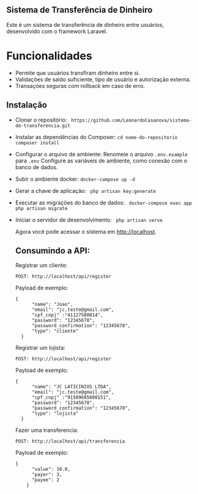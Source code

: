 ## Sistema de Transferência de Dinheiro
Este é um sistema de transferência de dinheiro entre usuários, desenvolvido com o framework Laravel.

# Funcionalidades

* Permite que usuários transfiram dinheiro entre si.
* Validações de saldo suficiente, tipo de usuário e autorização externa.
* Transações seguras com rollback em caso de erro.
  

## Instalação

* Clonar o repositório:
            ``` https://github.com/LeonardoCasanova/sistema-de-transferencia.git```
* Instalar as dependências do Composer:
            ``` cd nome-do-repositorio ```
            ``` composer install```
* Configurar o arquivo de ambiente:
            Renomeie o arquivo ``` .env.example ``` para  ```.env```
            Configure as variáveis de ambiente, como conexão com o banco de dados.
* Subir o ambiente docker:
            ``` docker-compose up -d ```    
* Gerar a chave de aplicação:
            ``` php artisan key:generate```
* Executar as migrações do banco de dados:
            ``` docker-compose exec app php artisan migrate```
* Iniciar o servidor de desenvolvimento:
            ``` php artisan serve```

    <p>Agora você pode acessar o sistema em <a href="http://localhost">http://localhost</a>.</p>

    <h2>Consumindo a API:</h2>
    <p>Registrar um cliente:</p>
    <code>POST: http://localhost/api/register</code><br>
    <p>Payload de exemplo:</p>
    <code>{
        "name": "Joao",
        "email": "jc.teste@gmail.com",
        "cpf_cnpj" :"41127580814",
        "password": "12345678",
        "password_confirmation": "12345678",
        "type": "cliente"
    }</code><br>
    <p>Registrar um lojista:</p>
    <code>POST: http://localhost/api/register</code><br>
    <p>Payload de exemplo:</p>
    <code>{
        "name": "JC LATICINIOS LTDA",
        "email": "jc.teste@gmail.com",
        "cpf_cnpj" :"91509685000151",
        "password": "12345678",
        "password_confirmation": "12345678",
        "type": "lojista"
    }</code><br>
    <p>Fazer uma transferencia:</p>
    <code>POST: http://localhost/api/transferencia</code><br>
    <p>Payload de exemplo:</p>
    <code>{
        "value": 10.0,
        "payer": 3,
        "payee": 2
      }</code><br>